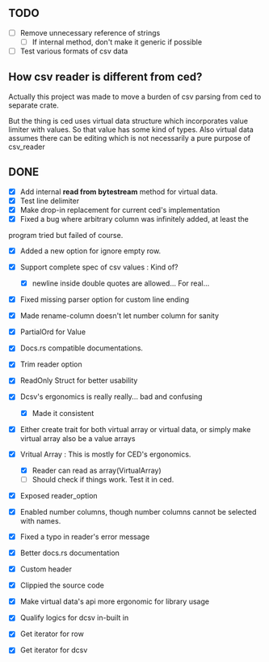 ## TODO

* [ ] Remove unnecessary reference of strings
	* [ ] If internal method, don't make it generic if possible

* [ ] Test various formats of csv data

## How csv reader is different from ced?

Actually this project was made to move a burden of csv parsing from ced to
separate crate.

But the thing is ced uses virtual data structure which incorporates value
limiter with values. So that value has some kind of types. Also virtual data assumes there can be editing which is not necessarily a pure purpose of csv\_reader

## DONE

* [x] Add internal **read from bytestream** method for virtual data.
* [x] Test line delimiter
* [x] Make drop-in replacement for current ced's implementation
* [x] Fixed a bug where arbitrary column was infinitely added, at least the

program tried but failed of course.
* [x] Added a new option for ignore empty row.
* [x] Support complete spec of csv values : Kind of?
	* [x] newline inside double quotes are allowed... For real...
* [x] Fixed missing parser option for custom line ending
* [x] Made rename-column doesn't let number column for sanity

* [x] PartialOrd for Value
* [x] Docs.rs compatible documentations.
* [x] Trim reader option
* [x] ReadOnly Struct for better usability

* [x] Dcsv's ergonomics is really really... bad and confusing
	* [x] Made it consistent
* [x] Either create trait for both virtual array or virtual data, or simply make virtual array also be a value arrays
* [x] Vritual Array : This is mostly for CED's ergonomics.
	* [x] Reader can read as array(VirtualArray) 
	* [ ] Should check if things work. Test it in ced.
* [x] Exposed reader\_option 
* [x] Enabled number columns, though number columns cannot be selected with
names.
* [x] Fixed a typo in reader's error message
* [x] Better docs.rs documentation
* [x] Custom header
* [x] Clippied the source code
* [x] Make virtual data's api more ergonomic for library usage
* [x] Qualify logics for dcsv in-built in
* [x] Get iterator for row
* [x] Get iterator for dcsv
